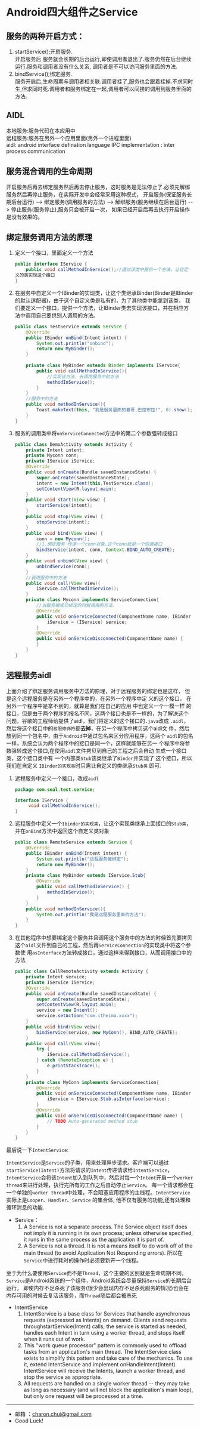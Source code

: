 Android四大组件之Service
===

服务的两种开启方式：
---

1. startService();开启服务.      
	开启服务后 服务就会长期的后台运行,即使调用者退出了.服务仍然在后台继续运行.服务和调用者没有什么关系, 调用者是不可以访问服务里面的方法.
2. bindService();绑定服务.           
	服务开启后,生命周期与调用者相关联.调用者挂了,服务也会跟着挂掉.不求同时生,但求同时死.调用者和服务绑定在一起,调用者可以间接的调用到服务里面的方法.

AIDL
---

本地服务:服务代码在本应用中     
远程服务:服务在另外一个应用里面(另外一个进程里面)      
aidl: android interface defination language
IPC implementation : inter process communication        

服务混合调用的生命周期      
---

开启服务后再去绑定服务然后再去停止服务，这时服务是无法停止了.必须先解绑服务然后再停止服务，在实际开发中会经常采用这种模式，
开启服务(保证服务长期后台运行) --> 绑定服务(调用服务的方法) --> 解绑服务(服务继续在后台运行) --> 停止服务(服务停止),服务只会被开启一次，
如果已经开启后再去执行开启操作是没有效果的。    

绑定服务调用方法的原理
---

1. 定义一个接口，里面定义一个方法
	```java
	public interface IService {
		public void callMethodInService();//通过该类中提供一个方法，让自定 
	义的类实现这个接口
	}
	```
	
2. 在服务中自定义一个IBinder的实现类，让这个类继承Binder(Binder是IBinder的默认适配器)，由于这个自定义类是私有的，为了其他类中能拿到该类，
	我们要定义一个接口，提供一个方法，让IBinder类去实现该接口，并在相应方法中调用自己要供别人调用的方法。   
	```java
	public class TestService extends Service {
		@Override
		public IBinder onBind(Intent intent) {
			System.out.println("onbind");
			return new MyBinder();
		}
		
		private class MyBinder extends Binder implements IService{
			public void callMethodInService(){
				//实现该方法，去调用服务中的方法
				methodInService();
			}
		}
		//服务中的方法
		public void methodInService(){
			Toast.makeText(this, "我是服务里面的春哥,巴拉布拉!", 0).show();
		}
	}
	```
	
3. 服务的调用类中将`onServiceConnected`方法中的第二个参数强转成接口
	```java
	public class DemoActivity extends Activity {
		private Intent intent;
		private Myconn conn;
		private IService iService;
		@Override
		public void onCreate(Bundle savedInstanceState) {
			super.onCreate(savedInstanceState);
			intent = new Intent(this,TestService.class);
			setContentView(R.layout.main);
		}
		public void start(View view) {
			startService(intent);
		}
		public void stop(View view) {
			stopService(intent);
		}
		public void bind(View view) {
			conn = new Myconn();
			//1.绑定服务 传递一个conn对象.这个conn就是一个回调接口
			bindService(intent, conn, Context.BIND_AUTO_CREATE);
		}
		public void unbind(View view) {
			unbindService(conn);
		}
		//调用服务中的方法
		public void call(View view){
			iService.callMethodInService();
		}
		private class Myconn implements ServiceConnection{
			//当服务被成功绑定的时候调用的方法.
			@Override
			public void onServiceConnected(ComponentName name, IBinder service) {//第二个参数就是服务中的onBind方法的返回值
				iService = (IService) service;
			}
			@Override
			public void onServiceDisconnected(ComponentName name) {
			}
		}
	} 
	```

远程服务aidl
---
    
上面介绍了绑定服务调用服务中方法的原理，对于远程服务的绑定也是这样，
但是这个远程服务是在另外一个程序中的，在另外一个程序中定 义的这个接口，
在另外一个程序中是拿不到的，就算是我们在自己的应用 中也定义一个一模一样
的接口，但是由于两个程序的报名不同，这两个接口也是不一样的，为了解决这个
问题，谷歌的工程师给提供了aidl，我们将定义的这个接口的`.java`改成 `.aidl`，
然后将这个接口中的`权限修饰符`都**去掉**，在另一个程序中拷贝这个aidl文 
件，然后放到同一个包名中，由于`Android`中通过包名来区分应用程序，这两个 
`aidl`的包名一样，系统会认为两个程序中的接口是同一个，这样就能够在另一
个程序中将参数强转成这个接口,在使用`aidl`文件拷贝到自己的工程之后会自动
生成一个接口类，这个接口类中有 一个内部类`Stub`该类继承了`Binder`并实现了
这个接口，所以我们在自定义 `IBinder的实现类`时只需让自定义的类继承`Stub类`
即可.

1. 远程服务中定义一个接口，改成`aidl`
	```java
	package com.seal.test.service;

	interface IService {
		 void callMethodInService();
	}
	```

2. 远程服务中定义一个`Ibinder的实现类`，让这个实现类继承上面接口的`Stub类`，
并在`onBind`方法中返回这个自定义类对象 
	```java
	public class RemoteService extends Service {
		@Override
		public IBinder onBind(Intent intent) {
			System.out.println("远程服务被绑定");
			return new MyBinder();
		}
		private class MyBinder extends IService.Stub{
			@Override
			public void callMethodInService() {
				methodInService();
			}
		}
		public void methodInService(){
			System.out.println("我是远程服务里面的方法");
		}
	}
	```

3. 在其他程序中想要绑定这个服务并且调用这个服务中的方法的时候首先要拷贝 
这个`aidl`文件到自己的工程，然后再`ServiceConnection`的实现类中将这个参数使 
用`asInterface`方法转成接口，通过这样来得到接口，从而调用接口中的方法     
	```java
	public class CallRemoteActivity extends Activity {
		private Intent service;
		private IService iService;
		@Override
		public void onCreate(Bundle savedInstanceState) {
			super.onCreate(savedInstanceState);
			setContentView(R.layout.main);
			service = new Intent();
			service.setAction("com.itheima.xxxx");
		}
		public void bind(View veiw){
			bindService(service, new MyConn(), BIND_AUTO_CREATE);
		}
		public void call(View view){
			try {
				iService.callMethodInService();
			} catch (RemoteException e) {
				e.printStackTrace();
			}
		}
		private class MyConn implements ServiceConnection{
			@Override
			public void onServiceConnected(ComponentName name, IBinder service) {
				iService = IService.Stub.asInterface(service);
			}
			@Override
			public void onServiceDisconnected(ComponentName name) {
				// TODO Auto-generated method stub
			}
		}
	}
	```

最后说一下`IntentService`:

`IntentService`是`Service`的子类，用来处理异步请求。客户端可以通过`startService(Intent)`方法将请求的`Intent`传递请求给`IntentService`，
`IntentService`会将该`Intent`加入到队列中，然后对每一个`Intent`开启一个`worker thread`来进行处理，执行完所有的工作之后自动停止`Service`。
每一个请求都会在一个单独的`worker thread`中处理，不会阻塞应用程序的主线程。`IntentService` 实际上是`Looper`、`Handler`、`Service` 的集合体,
他不仅有服务的功能,还有处理和循环消息的功能.

- Service：    
    1. A Service is not a separate process. The Service object itself does not imply it is running in its own process; unless otherwise specified, 
		it runs in the same process as the application it is part of.
    2. A Service is not a thread. It is not a means itself to do work off of the main thread (to avoid Application Not Responding errors).
所以在`Service`中进行耗时的操作时必须要新开一个线程。    

至于为什么要使用`Service`而不是`Thread`，这个主要的区别就是生命周期不同，`Service`是Android系统的一个组件，Android系统会尽量保持`Service`的长期后台运行，
即使内存不足杀死了该服务(很少会出现内存不足杀死服务的情况)也会在内存可用的时候去复活该服务，而`Thread`随后都会被杀死
- IntentService
    1. IntentService is a base class for Services that handle asynchronous requests (expressed as Intents) on demand. 
		Clients send requests throughstartService(Intent) calls; 
	    the service is started as needed, handles each Intent in turn using a worker thread, and stops itself when it runs out of work.    
    2. This "work queue processor" pattern is commonly used to offload tasks from an application's main thread. 
		The IntentService class exists to simplify this pattern and take care of the mechanics. 
	    To use it, extend IntentService and implement onHandleIntent(Intent). IntentService will receive the Intents, launch a worker thread, 
		and stop the service as appropriate.
    3. All requests are handled on a single worker thread -- they may take as long as necessary (and will not block the application's main loop), 
		but only one request will be processed at a time.

---

- 邮箱 ：charon.chui@gmail.com  
- Good Luck! 
